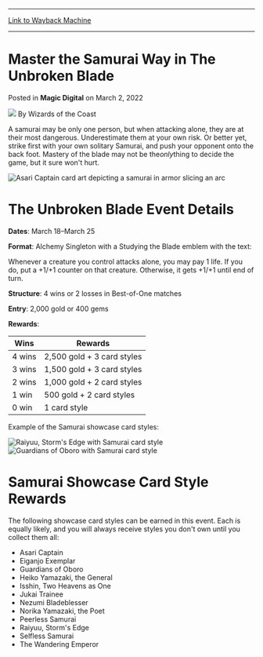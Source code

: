 
---
[Link to Wayback Machine](https://web.archive.org/web/20220302181911/https://magic.wizards.com/en/articles/archive/magic-digital/master-samurai-way-unbroken-blade-2022-03-02)

[_metadata_:author]:- "Wizards of the Coast"
[_metadata_:description]:- "Single attackers are the name of the game in this MTG Arena event in which you can earn Samurai showcase card styles."
[_metadata_:generator]:- "Drupal 7 (http://drupal.org)"
[_metadata_:node]:- "1578054"
[_metadata_:publish_date]:- "2022-03-02"
[_metadata_:source]:- "div-main-content"
[_metadata_:title]:- "Master the Samurai Way in The Unbroken Blade"
[_metadata_:wayback_capture_timestamp]:- "2022-03-02 18:19:11"
[_metadata_:wayback_raw_url]:- "https://web.archive.org/web/20220302181911id_/https://magic.wizards.com/en/articles/archive/magic-digital/master-samurai-way-unbroken-blade-2022-03-02"
[_metadata_:wayback_url]:- "https://magic.wizards.com/en/articles/archive/magic-digital/master-samurai-way-unbroken-blade-2022-03-02"
---


Master the Samurai Way in The Unbroken Blade
============================================



 Posted in **Magic Digital**
 on March 2, 2022 






![](https://media.magic.wizards.com/styles/auth_small/public/images/person/wizards_author.jpg)
By Wizards of the Coast











A samurai may be only one person, but when attacking alone, they are at their most dangerous. Underestimate them at your own risk. Or better yet, strike first with your own solitary Samurai, and push your opponent onto the back foot. Mastery of the blade may not be the*only*thing to decide the game, but it sure won't hurt.


![Asari Captain card art depicting a samurai in armor slicing an arc](https://media.wizards.com/2022/images/daily/yhqoola7d84.jpg)


The Unbroken Blade Event Details
================================


**Dates**: March 18–March 25


**Format**: Alchemy Singleton with a Studying the Blade emblem with the text:


Whenever a creature you control attacks alone, you may pay 1 life. If you do, put a +1/+1 counter on that creature. Otherwise, it gets +1/+1 until end of turn.


**Structure**: 4 wins or 2 losses in Best-of-One matches


**Entry**: 2,000 gold or 400 gems


**Rewards**:





| Wins | Rewards |
| --- | --- |
| 4 wins | 2,500 gold + 3 card styles |
| 3 wins | 1,500 gold + 3 card styles |
| 2 wins | 1,000 gold + 2 card styles |
| 1 win | 500 gold + 2 card styles |
| 0 win | 1 card style |


Example of the Samurai showcase card styles:


![Raiyuu, Storm's Edge with Samurai card style](https://media.wizards.com/2022/images/daily/feghv895vvq1.png)![Guardians of Oboro with Samurai card style](https://media.wizards.com/2022/images/daily/dr9tj8h9tu61.png)


Samurai Showcase Card Style Rewards
===================================


The following showcase card styles can be earned in this event. Each is equally likely, and you will always receive styles you don't own until you collect them all:


* Asari Captain
* Eiganjo Exemplar
* Guardians of Oboro
* Heiko Yamazaki, the General
* Isshin, Two Heavens as One
* Jukai Trainee
* Nezumi Bladeblesser
* Norika Yamazaki, the Poet
* Peerless Samurai
* Raiyuu, Storm's Edge
* Selfless Samurai
* The Wandering Emperor







